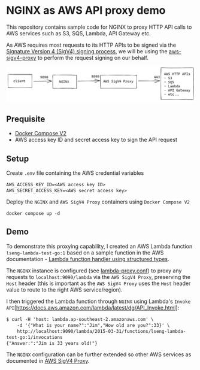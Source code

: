 # NGINX as AWS API proxy demo

This repository contains sample code for NGINX to proxy HTTP API calls to AWS services such as S3, SQS, Lambda, API Gateway etc.

As AWS requires most requests to its HTTP APIs to be signed via the [Signature Version 4 (SigV4) signing process](https://docs.aws.amazon.com/general/latest/gr/signature-version-4.html), we will be using the [aws-sigv4-proxy](https://github.com/awslabs/aws-sigv4-proxy.git) to perform the request signing on our behalf.

![Flow](./docs/images/flow.png)

## Prequisite

- [Docker Compose V2](https://docs.docker.com/compose/cli-command/)
- AWS access key ID and secret access key to sign the API request

## Setup

Create `.env` file containing the AWS credential variables
```
AWS_ACCESS_KEY_ID=<AWS access key ID>
AWS_SECRET_ACCESS_KEY=<AWS secret access key>
```

Deploy the `NGINX` and `AWS SigV4 Proxy` containers using `Docker Compose V2`
```
docker compose up -d
```

## Demo

To demonstrate this proxying capability, I created an AWS Lambda function `lseng-lambda-test-go:1` based on a sample function in the AWS documentation - [Lambda function handler using structured types](https://docs.aws.amazon.com/lambda/latest/dg/golang-handler.html#golang-handler-structs).

The `NGINX` instance is configured (see [lambda-proxy.conf](./nginx/lambda-proxy.conf)) to proxy any requests to `localhost:9090/lambda` via the `AWS SigV4 Proxy`, preserving the `Host` header (this is important as the `AWS SigV4 Proxy` uses the `Host` header value to route to the right AWS service/region).

I then triggered the Lambda function through `NGINX` using Lambda's `Invoke API`[https://docs.aws.amazon.com/lambda/latest/dg/API_Invoke.html]:

```
$ curl -H 'host: lambda.ap-southeast-2.amazonaws.com' \
    -d '{"What is your name?":"Jim","How old are you?":33}' \
    http://localhost:9090/lambda/2015-03-31/functions/lseng-lambda-test-go:1/invocations
{"Answer:":"Jim is 33 years old!"}
```

The `NGINX` configuration can be further extended so other AWS services as documented in [AWS SigV4 Proxy](https://github.com/awslabs/aws-sigv4-proxy/blob/master/README.md).
